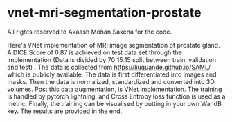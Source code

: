 # vnet-mri-segmentation-prostate

All rights reserved to Akaash Mohan Saxena for the code.

Here's VNet implementation of MRI image segmentation of prostate gland. A DICE Score of 0.87 is achieved on test data set through the implementation (Data is divided by 70:15:15 split between train, validation and test) . The data is collected from https://liuquande.github.io/SAML/ which is publicly available. The data is first differentiated into images and masks. Then the data is normalized, standardized and converted into 3D volumes. Post this data augmentation, is VNet implementation. The training is handled by pytorch lightning, and Cross Entropy loss function is used as a metric. Finally, the training can be visualised by putting in your own WandB key. The results are provided in the end.
